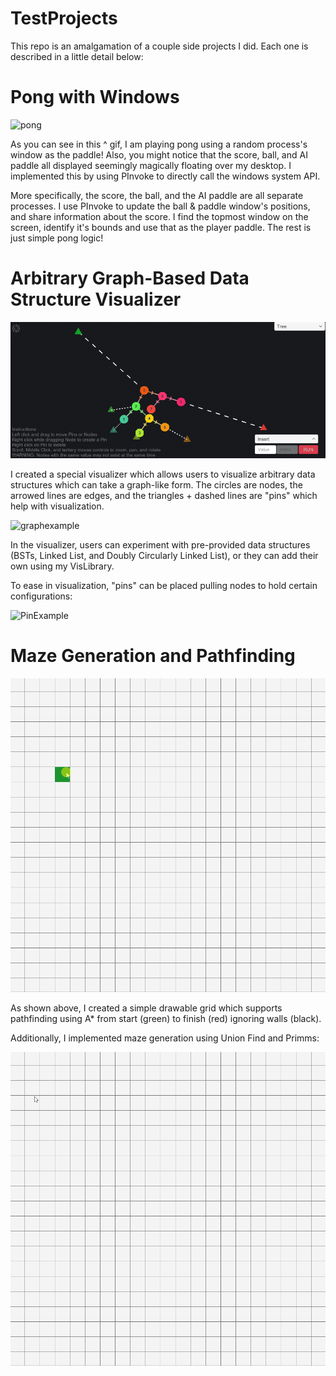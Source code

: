 # TestProjects
This repo is an amalgamation of a couple side projects I did. Each one is described in a little detail below:

# Pong with Windows

![pong](https://github.com/RyanAlameddine/TestProjects/raw/master/READMEResources/Pong.gif)

As you can see in this ^ gif, I am playing pong using a random process's window as the paddle! Also, you might notice that the score, ball, 
and AI paddle all displayed seemingly magically floating over my desktop. I implemented this by using PInvoke to directly call the windows system API.

More specifically, the score, the ball, and the AI paddle are all separate processes. I use PInvoke to update the ball & paddle window's positions, and share information about the score.
I find the topmost window on the screen, identify it's bounds and use that as the player paddle. The rest is just simple pong logic!

# Arbitrary Graph-Based Data Structure Visualizer

![treevis](https://github.com/RyanAlameddine/TestProjects/raw/master/READMEResources/treevis.png)

I created a special visualizer which allows users to visualize arbitrary data structures which can take a graph-like form. 
The circles are nodes, the arrowed lines are edges, and the triangles + dashed lines are "pins" which help with visualization.

![graphexample](https://github.com/RyanAlameddine/TestProjects/raw/master/READMEResources/GraphExample.gif)

In the visualizer, users can experiment with pre-provided data structures (BSTs, Linked List, and Doubly Circularly Linked List), or they can add their own using my VisLibrary.


To ease in visualization, "pins" can be placed pulling nodes to hold certain configurations:

![PinExample](https://github.com/RyanAlameddine/TestProjects/raw/master/READMEResources/PinExample.gif)


# Maze Generation and Pathfinding

![pathfinding](https://github.com/RyanAlameddine/TestProjects/raw/master/READMEResources/simpletraversal.gif)

As shown above, I created a simple drawable grid which supports pathfinding using A* from start (green) to finish (red) ignoring walls (black). 

Additionally, I implemented maze generation using Union Find and Primms:

![mazegen](https://github.com/RyanAlameddine/TestProjects/raw/master/READMEResources/mazegen.gif)
